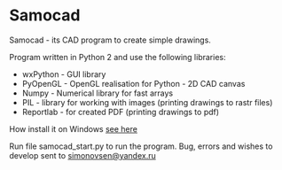 Samocad
=======

Samocad - its CAD program to create simple drawings.

Program written in Python 2 and use the following libraries: 
* wxPython - GUI library
* PyOpenGL - OpenGL realisation for Python - 2D CAD canvas
* Numpy - Numerical library for fast arrays
* PIL - library for working with images (printing drawings to rastr files)
* Reportlab - for created PDF (printing drawings to pdf)

How install it on Windows [see here](http://vvs1864.github.io/samocad/en_install.html)

Run file samocad_start.py to run the program.
Bug, errors and wishes to develop sent to simonovsen@yandex.ru 
